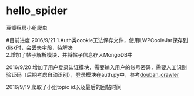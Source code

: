 # hello_spider
豆瓣租房小组爬虫

#目前进度
2016/9/21
1.Auth类cookie无法保存文件，使用LWPCooieJar保存到disk时，会丢失字段，待解决<br />
2.增加了帖子解析模块，并将帖子信息存入MongoDB中<br />

2016/9/20
增加了用户登录认证模块，需要输入用户的账号密码，需要人工识别验证码（后期考虑自动识别），登录模块在auth.py中，参考[douban_crawler](https://github.com/gt11799/douban_crawler)<br />

2016/9/19
爬取了小组topic id以及最后的回帖时间<br />
